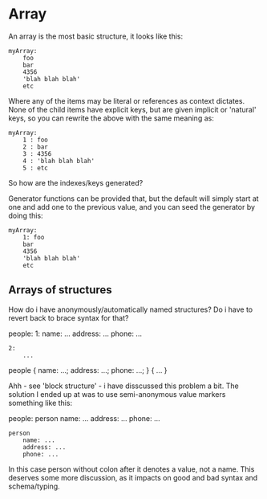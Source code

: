 
Array
=====

An array is the most basic structure, it looks like this:


	myArray:
		foo
		bar
		4356
		'blah blah blah'
		etc


Where any of the items may be literal or references as context dictates.
None of the child items have explicit keys, but are given implicit or 'natural' keys, so you can rewrite the above with the same meaning as:

	myArray:
		1 : foo
		2 : bar
		3 : 4356
		4 : 'blah blah blah'
		5 : etc


So how are the indexes/keys generated?

Generator functions can be provided that, but the default will simply start at one and add one to the previous value, and you can seed the generator by doing this:

	myArray:
		1: foo
		bar
		4356
		'blah blah blah'
		etc




Arrays of structures
--------------------

How do i have anonymously/automatically named structures?
Do i have to revert back to brace syntax for that?

people:
	1:
		name: ...
		address: ...
		phone: ...

	2:
		...

people
	{
		name: ...;
		address: ...;
		phone: ...;
	}
	{
		...
	}

Ahh - see 'block structure' - i have disscussed this problem a bit.
The solution I ended up at was to use semi-anonymous value markers something like this:

people:
	person
		name: ...
		address: ...
		phone: ...

	person
		name: ...
		address: ...
		phone: ...


In this case person without colon after it denotes a value, not a name.
This deserves some more discussion, as it impacts on good and bad syntax and schema/typing.


